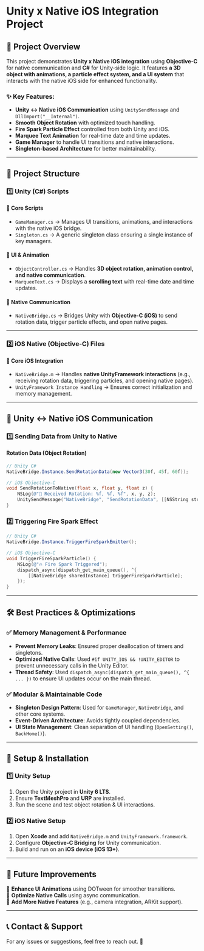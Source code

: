 # Unity x Native iOS Integration Project

## 📌 Project Overview

This project demonstrates **Unity x Native iOS integration** using **Objective-C** for native communication and **C#** for Unity-side logic. It features **a 3D object with animations, a particle effect system, and a UI system** that interacts with the native iOS side for enhanced functionality.

### ✨ **Key Features**:

- **Unity ↔ Native iOS Communication** using `UnitySendMessage` and `DllImport("__Internal")`.
- **Smooth Object Rotation** with optimized touch handling.
- **Fire Spark Particle Effect** controlled from both Unity and iOS.
- **Marquee Text Animation** for real-time date and time updates.
- **Game Manager** to handle UI transitions and native interactions.
- **Singleton-based Architecture** for better maintainability.

---

## 📂 **Project Structure**

### 1️⃣ **Unity (C#) Scripts**

#### **🔹 Core Scripts**

- `GameManager.cs` → Manages UI transitions, animations, and interactions with the native iOS bridge.
- `Singleton.cs` → A generic singleton class ensuring a single instance of key managers.

#### **🔹 UI & Animation**

- `ObjectController.cs` → Handles **3D object rotation, animation control, and native communication**.
- `MarqueeText.cs` → Displays a **scrolling text** with real-time date and time updates.

#### **🔹 Native Communication**

- `NativeBridge.cs` → Bridges Unity with **Objective-C (iOS)** to send rotation data, trigger particle effects, and open native pages.

---

### 2️⃣ **iOS Native (Objective-C) Files**

#### **🔹 Core iOS Integration**

- `NativeBridge.m` → Handles **native UnityFramework interactions** (e.g., receiving rotation data, triggering particles, and opening native pages).
- `UnityFramework Instance Handling` → Ensures correct initialization and memory management.

---

## 🔗 **Unity ↔ Native iOS Communication**

### 1️⃣ **Sending Data from Unity to Native**

#### **Rotation Data (Object Rotation)**

```csharp
// Unity C#
NativeBridge.Instance.SendRotationData(new Vector3(30f, 45f, 60f));
```

```objective-c
// iOS Objective-C
void SendRotationToNative(float x, float y, float z) {
    NSLog(@"🔄 Received Rotation: %f, %f, %f", x, y, z);
    UnitySendMessage("NativeBridge", "SendRotationData", [[NSString stringWithFormat:@"%f,%f,%f", x, y, z] UTF8String]);
}
```

### 2️⃣ **Triggering Fire Spark Effect**

```csharp
// Unity C#
NativeBridge.Instance.TriggerFireSparkEmitter();
```

```objective-c
// iOS Objective-C
void TriggerFireSparkParticle() {
    NSLog(@"🔥 Fire Spark Triggered");
    dispatch_async(dispatch_get_main_queue(), ^{
        [[NativeBridge sharedInstance] triggerFireSparkParticle];
    });
}
```

---

## 🛠 **Best Practices & Optimizations**

### ✅ **Memory Management & Performance**

- **Prevent Memory Leaks**: Ensured proper deallocation of timers and singletons.
- **Optimized Native Calls**: Used `#if UNITY_IOS && !UNITY_EDITOR` to prevent unnecessary calls in the Unity Editor.
- **Thread Safety**: Used `dispatch_async(dispatch_get_main_queue(), ^{ ... })` to ensure UI updates occur on the main thread.

### ✅ **Modular & Maintainable Code**

- **Singleton Design Pattern**: Used for `GameManager`, `NativeBridge`, and other core systems.
- **Event-Driven Architecture**: Avoids tightly coupled dependencies.
- **UI State Management**: Clean separation of UI handling (`OpenSetting()`, `BackHome()`).

---

## 🚀 **Setup & Installation**

### **1️⃣ Unity Setup**

1. Open the Unity project in **Unity 6 LTS**.
2. Ensure **TextMeshPro** and **URP** are installed.
3. Run the scene and test object rotation & UI interactions.

### **2️⃣ iOS Native Setup**

1. Open **Xcode** and add `NativeBridge.m` and `UnityFramework.framework`.
2. Configure **Objective-C Bridging** for Unity communication.
3. Build and run on an **iOS device (iOS 13+)**.

---

## 🎯 **Future Improvements**

🔹 **Enhance UI Animations** using DOTween for smoother transitions.\
🔹 **Optimize Native Calls** using async communication.\
🔹 **Add More Native Features** (e.g., camera integration, ARKit support).

---

## 📞 **Contact & Support**

For any issues or suggestions, feel free to reach out. 🚀


